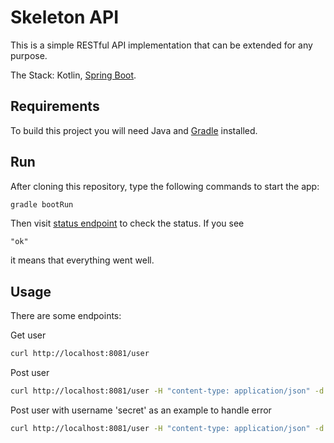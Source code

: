 # Skeleton API

This is a simple RESTful API implementation that can be extended for any purpose.

The Stack: Kotlin, [Spring Boot][Spring Boot].

## Requirements

To build this project you will need Java and [Gradle][Gradle] installed.

## Run

After cloning this repository, type the following commands to start the app:

```sh
gradle bootRun
```

Then visit [status endpoint][AppStatus] to check the status.
If you see 
 
 ```
"ok"
```
 
it means that everything went well.

## Usage

There are some endpoints:

Get user
```sh
curl http://localhost:8081/user
```

Post user
```sh
curl http://localhost:8081/user -H "content-type: application/json" -d "{ \"username\": \"test\", \"name\": \"test Test\", \"email\": \"test@test.com\"}"
```

Post user with username 'secret' as an example to handle error
```sh
curl http://localhost:8081/user -H "content-type: application/json" -d "{ \"username\": \"secret\", \"name\": \"test Test\", \"email\": \"test@test.com\"}"
```

[Spring Boot]: https://spring.io/projects/spring-boot
[Gradle]: https://gradle.org/
[AppStatus]: http://localhost:8081/status